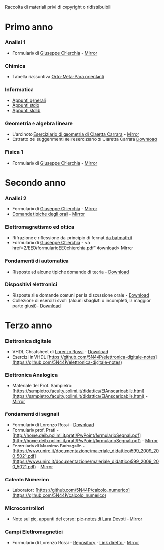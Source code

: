 Raccolta di materiali privi di copyright o ridistribuibili

# Primo anno

### Analisi 1
- Formulario di [Giuseppe Chierchia](https://docs.google.com/viewer?a=v&pid=explorer&chrome=true&srcid=0B4W4yLtAkKPZYjc3ZDdmN2MtMTk0OC00ZTkyLTk1ZDgtOGFhZDg3N2JjYTM5&hl=it) - <a href="1/AM1/formularioAM1chierchia.pdf" download> Mirror </a>

### Chimica
- Tabella riassuntiva  <a href="1/chimica/OMPBenzene.pdf" download> Orto-Meta-Para orientanti </a>

### Informatica
- <a href="1/Informatica/noteVelociFDInformatica.pdf" download>Appunti generali</a>
- <a href="1/Informatica/stdio.pdf" download> Appunti stdio </a>
- <a href="1/Informatica/stdlib.pdf" download> Appunti stdlib </a>

### Geometria e algebra lineare
- L'arcinoto [Eserciziario di geometria di Claretta Carrara](http://science.unitn.it/~carrara/ESERCIZIARIO) - <a href="1/GAL/carrara.pdf" download> Mirror </a>
- Estratto dei suggerimenti dell'eserciziario di Claretta Carrara <a href="1/GAL/carraraSuggerimenti.pdf" download> Download </a>

### Fisica 1
- Formulario di [Giuseppe Chierchia](https://sites.google.com/view/giuseppechierchia/materiale-tecnico) - <a href="1/FIS1/formularioFIS1chierchia.pdf" download> Mirror </a>

# Secondo anno


### Analisi 2
- Formulario di [Giuseppe Chierchia](https://sites.google.com/view/giuseppechierchia/materiale-tecnico) - <a href="2/AM2/formularioAM2chierchia.pdf" download> Mirror </a>
-  [Domande tipiche degli orali](http://www1.mate.polimi.it/~bramanti/corsi/temidesame_analisi2/domande_orali_2019.pdf) - <a href="2/AM2/domande_orali_2019.pdf" download> Mirror </a>

### Elettromagnetismo ed ottica
- Rifrazione e riflessione dal principio di fermat [da batmath.it](http://www.batmath.it/fisica/fondamenti/rifl_rifr/rifl_rifr.htm)
- Formulario di [Giuseppe Chierchia](https://sites.google.com/view/giuseppechierchia/materiale-tecnico) - <a href=2/EEO/formularioEEOchierchia.pdf" download> Mirror </a>

### Fondamenti di automatica
- Risposte ad alcune tipiche domande di teoria - <a href="2/FDA/teoria_automatica.pdf" download> Download </a>


### Dispositivi elettronici
- Risposte alle domande comuni per la discussione orale - <a href="2/DE/DomandeOrale.pdf" download> Download </a>
- Collezione di esercizi svolti (alcuni sbagliati o incompleti, la maggior parte giusti)- <a href="2/DE/HomeworkS.zip" download> Download </a>

# Terzo anno

### Elettronica digitale
- VHDL Cheatsheet di [Lorenzo Rossi](https://github.com/lorossi/appunti-vhdl) - <a href="3/Digitale/vhdl.pdf" download> Download </a>
- Esercizi in VHDL [https://github.com/5N44P/elettronica-digitale-notes](https://github.com/5N44P/elettronica-digitale-notes)

### Elettronica Analogica
- Materiale del Prof. Sampietro: [https://sampietro.faculty.polimi.it/didattica/ElAnscaricabile.html](https://sampietro.faculty.polimi.it/didattica/ElAnscaricabile.html) - [Mirror](https://github.com/5N44P/triennale-elettronica-polimi/tree/master/3/Analogica)

### Fondamenti di segnali
- Formulario di Lorenzo Rossi - <a href="3/Segnali/20191128_1130_FORMULARIO.pdf" download> Download </a>
- Formulario prof. Prati - [http://home.deib.polimi.it/prati/PwPoint/formularioSegnali.pdf](http://home.deib.polimi.it/prati/PwPoint/formularioSegnali.pdf) - <a href="3/Segnali/formularioProfPrati.pdf" download> Mirror </a>
- Fomrulario di Massimo Barbagallo - [https://www.unirc.it/documentazione/materiale_didattico/599_2009_200_5021.pdf](https://www.unirc.it/documentazione/materiale_didattico/599_2009_200_5021.pdf) - <a href="3/Segnali/formularioBarbagallo.pdf" download> Mirror </a>

### Calcolo Numerico
- Laboratori: [https://github.com/5N44P/calcolo_numerico](https://github.com/5N44P/calcolo_numerico)

### Microcontrollori
- Note sui pic, appunti del corso: [pic-notes di Lara Devoti](https://github.com/Squareroot7/pic-notes) - [Mirror](https://github.com/5N44P/pic-notes)

### Campi Elettromagnetici
- Formulario di Lorenzo Rossi - [Repository](https://github.com/lorossi/formulario-campi-elettromagnetici) - <a href="https://github.com/lorossi/formulario-campi-elettromagnetici/raw/master/formulario_campi.pdf" download> Link diretto </a> - <a href="3/CEM/formulario_campi.pdf" download> Mirror </a>
